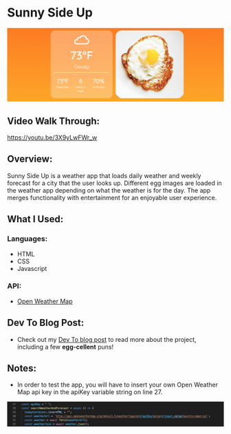# Sunny Side Up

![Sunny Side Up Screenshot](images/sunnySideUp.png)

## Video Walk Through:

https://youtu.be/3X9yLwFWr_w

## Overview:

Sunny Side Up is a weather app that loads daily weather and weekly forecast for a city that the user looks up. Different egg images are loaded in the weather app depending on what the weather is for the day. The app merges functionality with entertainment for an enjoyable user experience.

## What I Used:

### Languages:

- HTML
- CSS
- Javascript

### API:

- [Open Weather Map](https://openweathermap.org/api)

## Dev To Blog Post:
- Check out my [Dev To blog post](https://dev.to/ciaracloud/my-egg-citing-weather-app-2ipe) to read more about the project, including a few **egg-cellent** puns!

## Notes:

- In order to test the app, you will have to insert your own Open Weather Map api key in the apiKey variable string on line 27.

![API Key Screenshot](images/apiKeyScreenshot.png)


